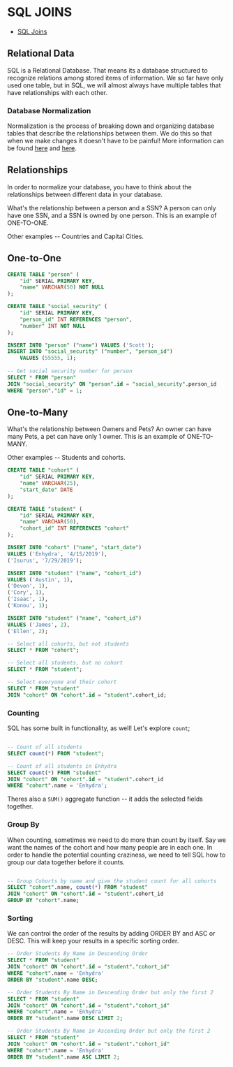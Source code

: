 # SQL JOINS

- [SQL Joins](https://www.w3schools.com/sql/sql_join.asp)

## Relational Data

SQL is a Relational Database. That means its a database structured to recognize relations among stored items of information. We so far have only used one table, but in SQL, we will almost always have multiple tables that have relationships with each other.

### Database Normalization

Normalization is the process of breaking down and organizing database tables that describe the relationships between them. We do this so that when we make changes it doesn't have to be painful! More information can be found [here](https://www.essentialsql.com/get-ready-to-learn-sql-database-normalization-explained-in-simple-english/) and [here](https://blog.udemy.com/normalization-in-database-with-example/).

## Relationships

In order to normalize your database, you have to think about the relationships between different data in your database.

What's the relationship between a person and a SSN? A person can only have one SSN, and a SSN is owned by one person. This is  an example of ONE-TO-ONE. 

Other examples -- Countries and Capital Cities. 

 

## One-to-One

```sql
CREATE TABLE "person" (
	"id" SERIAL PRIMARY KEY,
	"name" VARCHAR(50) NOT NULL
);

CREATE TABLE "social_security" (
	"id" SERIAL PRIMARY KEY,
	"person_id" INT REFERENCES "person",
	"number" INT NOT NULL
);

INSERT INTO "person" ("name") VALUES ('Scott');
INSERT INTO "social_security" ("number", "person_id")
	VALUES (55555, 1);
	
-- Get social security number for person
SELECT * FROM "person"
JOIN "social_security" ON "person".id = "social_security".person_id
WHERE "person"."id" = 1;
```

## One-to-Many

What's the relationship between Owners and Pets? 
An owner can have many Pets, a pet can have only 1 owner. This is an example of ONE-TO-MANY. 

Other examples -- Students and cohorts.

```SQL
CREATE TABLE "cohort" (
	"id" SERIAL PRIMARY KEY,
	"name" VARCHAR(25),
	"start_date" DATE
);

CREATE TABLE "student" (
	"id" SERIAL PRIMARY KEY,
	"name" VARCHAR(50),
	"cohort_id" INT REFERENCES "cohort"
);

INSERT INTO "cohort" ("name", "start_date")
VALUES ('Enhydra', '4/15/2019'),
('Isurus', '7/29/2019');

INSERT INTO "student" ("name", "cohort_id")
VALUES ('Austin', 1),
('Devon', 1),
('Cory', 1),
('Isaac', 1),
('Konou', 1);

INSERT INTO "student" ("name", "cohort_id")
VALUES ('James', 2),
('Ellen', 2);

-- Select all cohorts, but not students
SELECT * FROM "cohort";

-- Select all students, but no cohort
SELECT * FROM "student";

-- Select everyone and their cohort
SELECT * FROM "student"
JOIN "cohort" ON "cohort".id = "student".cohort_id;
```

### Counting

SQL has some built in functionality, as well! Let's explore `count`;


```SQL

-- Count of all students
SELECT count(*) FROM "student";

-- Count of all students in Enhydra
SELECT count(*) FROM "student"
JOIN "cohort" ON "cohort".id = "student".cohort_id
WHERE "cohort".name = 'Enhydra';

```

Theres also a `SUM()` aggregate function -- it adds the selected fields together.

### Group By

When counting, sometimes we need to do more than count by itself. Say we want the names of the cohort and how many people are in each one. In order to handle the potential counting craziness, we need to tell SQL how to group our data together before it counts. 


```SQL

-- Group Cohorts by name and give the student count for all cohorts
SELECT "cohort".name, count(*) FROM "student"
JOIN "cohort" ON "cohort".id = "student".cohort_id
GROUP BY "cohort".name;

```

### Sorting

We can control the order of the results by adding ORDER BY and ASC or DESC. This will keep your results in a specific sorting order.

```SQL
-- Order Students By Name in Descending Order
SELECT * FROM "student"
JOIN "cohort" ON "cohort".id = "student"."cohort_id"
WHERE "cohort".name = 'Enhydra'
ORDER BY "student".name DESC;

-- Order Students By Name in Descending Order but only the first 2
SELECT * FROM "student"
JOIN "cohort" ON "cohort".id = "student"."cohort_id"
WHERE "cohort".name = 'Enhydra'
ORDER BY "student".name DESC LIMIT 2;

-- Order Students By Name in Ascending Order but only the first 2
SELECT * FROM "student"
JOIN "cohort" ON "cohort".id = "student"."cohort_id"
WHERE "cohort".name = 'Enhydra'
ORDER BY "student".name ASC LIMIT 2;
```